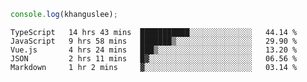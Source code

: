 ```js
console.log(khanguslee);
```

<!--START_SECTION:waka-->
```text
TypeScript   14 hrs 43 mins  ███████████░░░░░░░░░░░░░░   44.14 % 
JavaScript   9 hrs 58 mins   ███████▒░░░░░░░░░░░░░░░░░   29.90 % 
Vue.js       4 hrs 24 mins   ███▒░░░░░░░░░░░░░░░░░░░░░   13.20 % 
JSON         2 hrs 11 mins   █▓░░░░░░░░░░░░░░░░░░░░░░░   06.56 % 
Markdown     1 hr 2 mins     ▓░░░░░░░░░░░░░░░░░░░░░░░░   03.14 % 
```
<!--END_SECTION:waka-->

<!--
**khanguslee/khanguslee** is a ✨ _special_ ✨ repository because its `README.md` (this file) appears on your GitHub profile.

Here are some ideas to get you started:

- 🔭 I’m currently working on ...
- 🌱 I’m currently learning ...
- 👯 I’m looking to collaborate on ...
- 🤔 I’m looking for help with ...
- 💬 Ask me about ...
- 📫 How to reach me: ...
- 😄 Pronouns: ...
- ⚡ Fun fact: ...
-->
